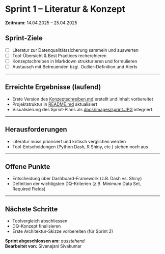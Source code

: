 # Sprint 1 – Literatur & Konzept
**Zeitraum:** 14.04.2025 – 25.04.2025

## Sprint-Ziele
- [ ] Literatur zur Datenqualitätssicherung sammeln und auswerten
- [ ] Tool-Übersicht & Best Practices recherchieren
- [ ] Konzeptschreiben in Markdown strukturieren und formulieren
- [ ] Austausch mit Betreuenden bzgl. Outlier-Definition und Alerts

---

## Erreichte Ergebnisse (laufend)
- Erste Version des [Konzeptschreiben.md](/docs/Konzeptschreiben.md) erstellt und Inhalt vorbereitet
- Projektstruktur in [README.md](/README.md) aktualisiert
- Visualisierung des Sprint-Plans als [docs/images/sprint.JPG](/docs/images/sprint.JPG) integriert.

---

## Herausforderungen
- Literatur muss priorisiert und kritisch verglichen werden
- Tool-Entscheidungen (Python Dash, R Shiny, etc.) stehen noch aus

---

## Offene Punkte
- Entscheidung über Dashboard-Framework (z.B. Dash vs. Shiny)
- Definition der wichtigsten DQ-Kriterien (z.B. Minimum Data Set, Required Fields)

---

## Nächste Schritte
- Toolvergleich abschliessen
- DQ-Konzept finalisieren
- Erste Architektur-Skizze vorbereiten (für Sprint 2)

**Sprint abgeschlossen am:** *ausstehend*  
**Bearbeitet von:** Sivanajani Sivakumar

